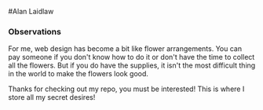 #Alan Laidlaw

### Observations
For me, web design has become a bit like flower arrangements. You can pay someone if you don't know how to do it or don't have the time to collect all the flowers. But if you do have the supplies, it isn't the most difficult thing in the world to make the flowers look good.



Thanks for checking out my repo, you must be interested!
This is where I store all my secret desires!
